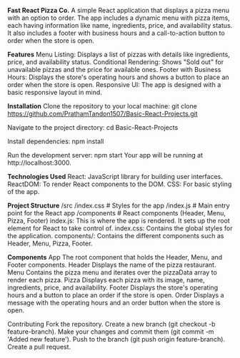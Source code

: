 **Fast React Pizza Co.**
A simple React application that displays a pizza menu with an option to order. The app includes a dynamic menu with pizza items, each having information like name, ingredients, price, and availability status. It also includes a footer with business hours and a call-to-action button to order when the store is open.

**Features**
Menu Listing: Displays a list of pizzas with details like ingredients, price, and availability status.
Conditional Rendering: Shows "Sold out" for unavailable pizzas and the price for available ones.
Footer with Business Hours: Displays the store's operating hours and shows a button to place an order when the store is open.
Responsive UI: The app is designed with a basic responsive layout in mind.

**Installation**
Clone the repository to your local machine:
git clone https://github.com/PrathamTandon1507/Basic-React-Projects.git

Navigate to the project directory:
cd Basic-React-Projects

Install dependencies:
npm install

Run the development server:
npm start
Your app will be running at http://localhost:3000.

**Technologies Used**
React: JavaScript library for building user interfaces.
ReactDOM: To render React components to the DOM.
CSS: For basic styling of the app.

**Project Structure**
/src
  /index.css       # Styles for the app
  /index.js        # Main entry point for the React app
  /components      # React components (Header, Menu, Pizza, Footer)
index.js: This is where the app is rendered. It sets up the root element for React to take control of.
index.css: Contains the global styles for the application.
components/: Contains the different components such as Header, Menu, Pizza, Footer.

**Components**
App
The root component that holds the Header, Menu, and Footer components.
Header
Displays the name of the pizza restaurant.
Menu
Contains the pizza menu and iterates over the pizzaData array to render each pizza.
Pizza
Displays each pizza with its image, name, ingredients, price, and availability.
Footer
Displays the store's operating hours and a button to place an order if the store is open.
Order
Displays a message with the operating hours and an order button when the store is open.

Contributing
Fork the repository.
Create a new branch (git checkout -b feature-branch).
Make your changes and commit them (git commit -m 'Added new feature').
Push to the branch (git push origin feature-branch).
Create a pull request.
